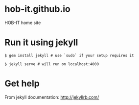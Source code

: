 # hob-it.github.io
HOB-IT home site

# Run it using jekyll

    $ gem install jekyll # use `sudo` if your setup requires it

    $ jekyll serve # will run on localhost:4000

# Get help

From jekyll documentation: http://jekyllrb.com/


